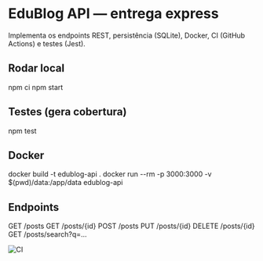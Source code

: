 # EduBlog API — entrega express

Implementa os endpoints REST, persistência (SQLite), Docker, CI (GitHub Actions) e testes (Jest).

## Rodar local
npm ci
npm start

## Testes (gera cobertura)
npm test

## Docker
docker build -t edublog-api .
docker run --rm -p 3000:3000 -v $(pwd)/data:/app/data edublog-api

## Endpoints
GET /posts
GET /posts/{id}
POST /posts
PUT /posts/{id}
DELETE /posts/{id}
GET /posts/search?q=...


![CI](https://github.com/PaulaMessias/edublog-api/actions/workflows/ci.yml/badge.svg)

